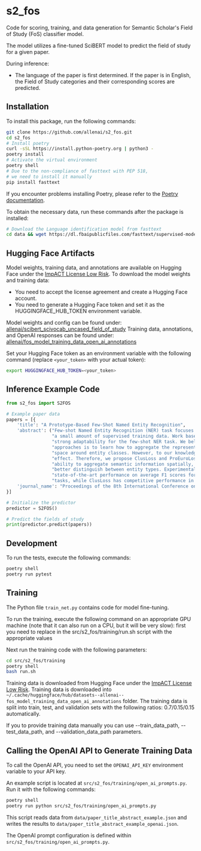 # s2_fos
Code for scoring, training, and data generation for Semantic Scholar's Field of Study (FoS) classifier model.

The model utilizes a fine-tuned SciBERT model to predict the field of study for a given paper.

During inference:
- The language of the paper is first determined. If the paper is in English, the Field of Study categories and their corresponding scores are predicted.

## Installation
To install this package, run the following commands:

```bash
git clone https://github.com/allenai/s2_fos.git
cd s2_fos
# Install poetry
curl -sSL https://install.python-poetry.org | python3 -
poetry install
# Activate the virtual environment
poetry shell
# Due to the non-compliance of fasttext with PEP 518, 
# we need to install it manually
pip install fasttext
```

If you encounter problems installing Poetry, please refer to the [Poetry documentation](https://python-poetry.org/docs/#installation).

To obtain the necessary data, run these commands after the package is installed:

```bash
# Download the Language identification model from fasttext
cd data && wget https://dl.fbaipublicfiles.com/fasttext/supervised-models/lid.176.bin
```

## Hugging Face Artifacts
Model weights, training data, and annotations are available on Hugging Face under the [ImpACT License Low Risk](https://allenai.org/licenses/impact-lr).
To download the model weights and training data:
- You need to accept the license agreement and create a Hugging Face account.
- You need to generate a Hugging Face token and set it as the HUGGINGFACE_HUB_TOKEN environment variable.

Model weights and config can be found under: [allenai/scibert_scivocab_uncased_field_of_study](https://huggingface.co/allenai/scibert_scivocab_uncased_field_of_study)
Training data, annotations, and OpenAI responses can be found under: [allenai/fos_model_training_data_open_ai_annotations](https://huggingface.co/datasets/allenai/fos_model_training_data_open_ai_annotations)

Set your Hugging Face token as an environment variable with the following command (replace `<your_token>` with your actual token):

```bash
export HUGGINGFACE_HUB_TOKEN=<your_token>
```
## Inference Example Code

```python
from s2_fos import S2FOS

# Example paper data
papers = [{
    'title': "A Prototype-Based Few-Shot Named Entity Recognition",
    'abstract': ("Few-shot Named Entity Recognition (NER) task focuses on identifying named entities with "
                 "a small amount of supervised training data. Work based on prototype networks shows "
                 "strong adaptability for the few-shot NER task. We believe that the core idea of these "
                 "approaches is to learn how to aggregate the representation of token mappings in vector "
                 "space around entity classes. However, to our knowledge, no work has investigated its "
                 "effect. Therefore, we propose ClusLoss and ProEuroLoss, aiming to enhance the model's "
                 "ability to aggregate semantic information spatially, thus helping the model "
                 "better distinguish between entity types. Experimental results show that ProEuroLoss achieves "
                 "state-of-the-art performance on average F1 scores for both 1-shot and 5-shot NER "
                 "tasks, while ClusLoss has competitive performance in such tasks."),
    'journal_name': "Proceedings of the 8th International Conference on Computing and Artificial Intelligence",
}]

# Initialize the predictor
predictor = S2FOS()

# Predict the fields of study
print(predictor.predict(papers))
```

## Development

To run the tests, execute the following commands:

```bash
poetry shell
poetry run pytest
```

## Training

The Python file `train_net.py` contains code for model fine-tuning.

To run the training, execute the following command on an appropriate GPU machine (note that it can also run on a CPU, but it will be very slow):
first you need to replace <parameters> in the src/s2_fos/training/run.sh script with the appropriate values

Next run the training code with the following parameters:
```bash
cd src/s2_fos/training
poetry shell
bash run.sh
```
Training data is downloaded from Hugging Face under the [ImpACT License Low Risk](https://allenai.org/licenses/impact-lr).
Training data is downloaded into `~/.cache/huggingface/hub/datasets--allenai--fos_model_training_data_open_ai_annotations` folder.
The training data is split into train, test, and validation sets with the following ratios: 0.7/0.15/0.15 automatically.

If you to provide training data manually you can use --train_data_path, --test_data_path, and --validation_data_path parameters.

## Calling the OpenAI API to Generate Training Data

To call the OpenAI API, you need to set the `OPENAI_API_KEY` environment variable to your API key.

An example script is located at `src/s2_fos/training/open_ai_prompts.py`. Run it with the following commands:

```bash
poetry shell
poetry run python src/s2_fos/training/open_ai_prompts.py
```

This script reads data from `data/paper_title_abstract_example.json` and writes the results to `data/paper_title_abstract_example_openai.json`.

The OpenAI prompt configuration is defined within `src/s2_fos/training/open_ai_prompts.py`.